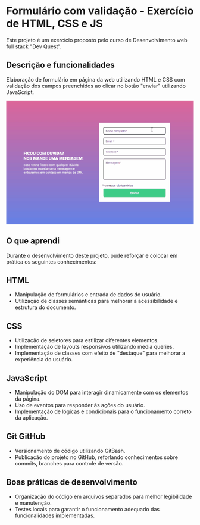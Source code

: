 # Formulário com validação - Exercício de HTML, CSS e JS
Este projeto é um exercício proposto pelo curso de Desenvolvimento web full stack "Dev Quest".

## Descrição e funcionalidades
Elaboração de formulário em página da web utilizando HTML e CSS com validação dos campos preenchidos ao clicar no botão "enviar" utilizando JavaScript.

[<img src="./src/img/amostra.gif" alt="gif formulario com validacao">](https://lucasjcfreire.github.io/formulario-com-validacao/)

## O que aprendi
Durante o desenvolvimento deste projeto, pude reforçar e colocar em prática os seguintes conhecimentos:

## HTML
- Manipulação de formulários e entrada de dados do usuário.
- Utilização de classes semânticas para melhorar a acessibilidade e estrutura do documento.

## CSS
- Utilização de seletores para estilizar diferentes elementos.
- Implementação de layouts responsivos utilizando media queries.
- Implementação de classes com efeito de "destaque" para melhorar a experiência do usuário.

## JavaScript
- Manipulação do DOM para interagir dinamicamente com os elementos da página.
- Uso de eventos para responder às ações do usuário.
- Implementação de lógicas e condicionais para o funcionamento correto da aplicação.

## Git GitHub
- Versionamento de código utilizando GitBash.
- Publicação do projeto no GitHub, reforlando conhecimentos sobre commits, branches para controle de versão.

## Boas práticas de desenvolvimento
- Organização do código em arquivos separados para melhor legibilidade e manutenção.
- Testes locais para garantir o funcionamento adequado das funcionalidades implementadas.
